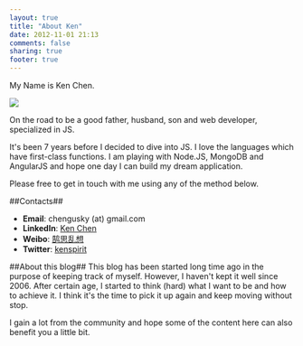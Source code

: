```yaml
---
layout: true
title: "About Ken"
date: 2012-11-01 21:13
comments: false
sharing: true
footer: true
---
```


My Name is Ken Chen.

![](http://thinkingincrowd.u.qiniudn.com/logo_medium.png)

On the road to be a good father, husband, son and web developer, specialized in JS.

It's been 7 years before I decided to dive into JS.
I love the languages which have first-class functions.
I am playing with Node.JS, MongoDB and AngularJS and hope one day I can build my dream application.

Please free to get in touch with me using any of the method below.


##Contacts##
* __Email__: chengusky (at) gmail.com
* __LinkedIn__: [Ken Chen](http://cn.linkedin.com/pub/ken-chen/9/168/a15)
* __Weibo__: [鹄思乱想](http://weibo.com/kenspirit)
* __Twitter__: [kenspirit](http://twitter.com/kenspirit)


##About this blog##
This blog has been started long time ago in the purpose of keeping track of myself.
However, I haven't kept it well since 2006.  After certain age, I started to think (hard) what I want to be and how to achieve it.  I think it's the time to pick it up again and keep moving without stop.

I gain a lot from the community and hope some of the content here can also benefit you a little bit.
